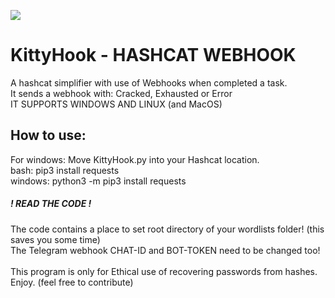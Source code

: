 ![](https://media.discordapp.net/attachments/1011600082682003560/1062400692972695582/foto_no_exif_1.jpg)

# KittyHook - HASHCAT WEBHOOK
A hashcat simplifier with use of Webhooks when completed a task. <br />
It sends a webhook with: Cracked, Exhausted or Error <br />
IT SUPPORTS WINDOWS AND LINUX (and MacOS)
<br />
## How to use:
For windows: Move KittyHook.py into your Hashcat location. <br />
bash: pip3 install requests <br />
windows: python3 -m pip3 install requests <br />

##### ! READ THE CODE ! <br />
The code contains a place to set root directory of your wordlists folder! (this saves you some time) <br />
The Telegram webhook CHAT-ID and BOT-TOKEN need to be changed too! <br />
<br />
This program is only for Ethical use of recovering passwords from hashes. <br />
Enjoy. (feel free to contribute) 
